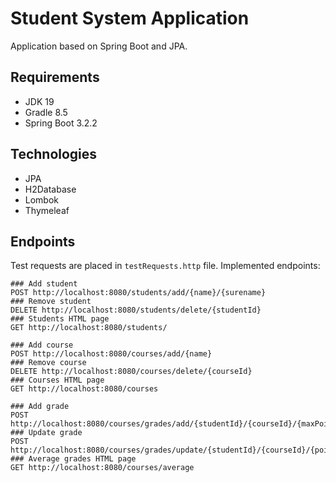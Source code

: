 # Student System Application

Application based on Spring Boot and JPA.

## Requirements
- JDK 19
- Gradle 8.5
- Spring Boot 3.2.2

## Technologies
- JPA
- H2Database
- Lombok
- Thymeleaf

## Endpoints
Test requests are placed in `testRequests.http` file.
Implemented endpoints:
```http request
### Add student
POST http://localhost:8080/students/add/{name}/{surename}
### Remove student
DELETE http://localhost:8080/students/delete/{studentId}
### Students HTML page
GET http://localhost:8080/students/

### Add course
POST http://localhost:8080/courses/add/{name}
### Remove course
DELETE http://localhost:8080/courses/delete/{courseId}
### Courses HTML page
GET http://localhost:8080/courses

### Add grade
POST http://localhost:8080/courses/grades/add/{studentId}/{courseId}/{maxPoints}
### Update grade
POST http://localhost:8080/courses/grades/update/{studentId}/{courseId}/{points}
### Average grades HTML page
GET http://localhost:8080/courses/average
```